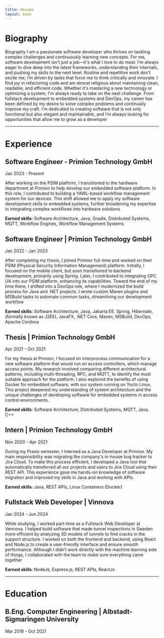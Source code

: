 ```yaml
---
title: Resume
layout: base
---
```


# Biography

Biography
I am a passionate software developer who thrives on tackling complex challenges and continuously learning new concepts.
For me, software development isn't just a job—it's what I love to do most. I’m always eager to dive deep into the latest
frameworks, understanding their internals, and pushing my skills to the next level. Routine and repetitive work don’t
excite me; I’m driven by tasks that force me to think critically and innovate. I find joy in refactoring code and am
almost religious about maintaining clean, readable, and efficient code. Whether it's mastering a new technology or
optimizing a system, I'm always ready to take on the next challenge. From fullstack development to embedded systems and
DevOps, my career has been defined by my desire to solve complex problems and continually improve my craft. I’m
dedicated to creating software that is not only functional but also elegant and maintainable, and I’m always looking for
opportunities that allow me to grow as a developer

---

# Experience


## Software Engineer - Primion Technology GmbH
Jan 2023 - Present

After working on the PSIM platform, I transitioned to the hardware department at Primion to help develop our embedded
software platform. In this role, I contributed to building a YAWL-based workflow management system for our devices. This
shift allowed me to apply my software development skills to embedded systems, further broadening my expertise in
integrating complex workflows into hardware solutions

**Earned skills**: Software Architecture, Java, Gradle, Distributed Systems, MQTT, Workflow Engines, Workflow Management
Systems

## Software Engineer | Primion Technology GmbH
Jan 2022 - Jan 2023

After completing my thesis, I joined Primion full-time and worked on their PSIM (Physical Security Information
Management) platform. Initially, I focused on the mobile client, but soon transitioned to backend development, primarily
using Spring. Later, I contributed to integrating OPC UA into our PSIM platform, enhancing its capabilities. Toward the
end of my time there, I shifted into a DevOps role, where I modernized the build process for Java and .NET projects. I
wrote custom Maven plugins and MSBuild tasks to automate common tasks, streamlining our development workflow

**Earned skills**: Software Architecture, Java, Jakarta EE, Spring, Hibernate, (formally known as J2EE), JavaFX, .NET Core,
Maven, MSBuild, DevOps, Apache Cordova


## Thesis | Primion Technology GmbH
Apr 2021 - Oct 2021

For my thesis at Primion, I focused on interprocess communication for a new software platform that would run on access
controllers, which manage access points. My research involved comparing different architectural patterns, including
multi-threading, RPC, and MQTT, to identify the most suitable approach for the platform. I also explored the benefits of
using Docker for embedded software, with our system running on Yocto Linux. This project deepened my understanding of
system architecture and the unique challenges of developing software for embedded systems in access control
environments.

**Earned skills**: Software Architecture, Distributed Systems, MQTT, Java, C++

## Intern | Primion Technology GmbH
Nov 2020 - Apr 2021

During my Praxis semester, I interned as a Java Developer at Primion. My main responsibility was migrating the company's
in-house bug tracker to Jira Cloud. To make this process efficient, I developed a Java tool that automatically
transferred all our projects and users to Jira Cloud using their REST API. This experience gave me hands-on knowledge of
software migration and improved my skills in Java and working with APIs.

**Earned skills**: Java, REST APIs, Linux Containers (Docker)

## Fullstack Web Developer | Vinnova
Jan 2024 - Jun 2024

While studying, I worked part-time as a Fullstack Web Developer at Vennova. I helped build software that made tunnel
inspections in Sweden more efficient by analyzing 3D models of tunnels to find cracks in the support structure. I worked
on both the frontend and backend, using React and Node.js to create a user-friendly interface and ensure smooth
performance. Although I didn’t work directly with the machine learning side of things, I collaborated with the team to
make sure everything came together

**Earned skills**: NodeJs, Express.js, REST APIs, ReactJs

---

# Education

## B.Eng. Computer Engineering | Albstadt-Sigmaringen University
Mar 2018 - Oct 2021
